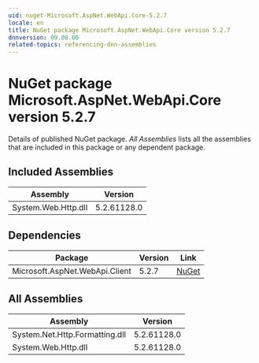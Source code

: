 ```yaml
---
uid: nuget-Microsoft.AspNet.WebApi.Core-5.2.7
locale: en
title: NuGet package Microsoft.AspNet.WebApi.Core version 5.2.7
dnnversion: 09.08.00
related-topics: referencing-dnn-assemblies
---
```


# NuGet package Microsoft.AspNet.WebApi.Core version 5.2.7
Details of published NuGet package.
*All Assemblies* lists all the assemblies that are included in this package or any dependent package.

## Included Assemblies

|Assembly|Version|
|---|---|
|System.Web.Http.dll|5.2.61128.0|

## Dependencies

|Package|Version|Link|
|---|---|---|
|Microsoft.AspNet.WebApi.Client|5.2.7|[NuGet](https://www.nuget.org/packages/Microsoft.AspNet.WebApi.Client/5.2.7)|

## All Assemblies

|Assembly|Version|
|---|---|
|System.Net.Http.Formatting.dll|5.2.61128.0|
|System.Web.Http.dll|5.2.61128.0|

